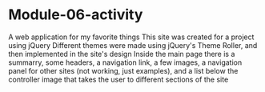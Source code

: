 # Module-06-activity
A web application for my favorite things
This site was created for a project using jQuery
Different themes were made using jQuery's Theme Roller, and then implemented in the site's design
Inside the main page there is a summarry, some headers, a navigation link, a few images, a navigation panel for other sites (not working, just examples), and a list below the controller image that takes the user to different sections of the site
